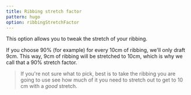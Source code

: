 ```yaml
---
title: Ribbing stretch factor
pattern: hugo
option: ribbingStretchFactor
---
```


This option allows you to tweak the stretch of your ribbing.

If you choose 90% (for example) for every 10cm of ribbing, we'll only draft 9cm.
This way, 9cm of ribbing will be stretched to 10cm, which is why we call that a 90% stretch factor.

> If you're not sure what to pick, best is to take the ribbing you are going to use see how much of it 
> you need to stretch out to get to 10 cm with a *good* stretch.
